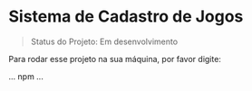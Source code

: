 <h1>Sistema de Cadastro de Jogos</h1>
  
> Status do Projeto: Em desenvolvimento
  
Para rodar esse projeto na sua máquina, por favor digite:

...
npm
...
